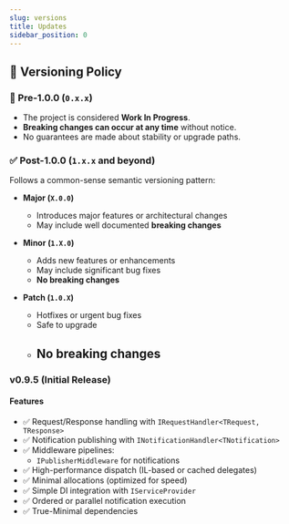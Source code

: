 ```yaml
---
slug: versions
title: Updates
sidebar_position: 0
---
```

## 🔖 Versioning Policy

### 🚧 Pre-1.0.0 (`0.x.x`)

- The project is considered **Work In Progress**.
- **Breaking changes can occur at any time** without notice.
- No guarantees are made about stability or upgrade paths.

### ✅ Post-1.0.0 (`1.x.x` and beyond)

Follows a common-sense semantic versioning pattern:

- **Major (`X.0.0`)**  
  
  - Introduces major features or architectural changes  
  - May include well documented **breaking changes**

- **Minor (`1.X.0`)**  
  
  - Adds new features or enhancements  
  - May include significant bug fixes  
  - **No breaking changes**

- **Patch (`1.0.X`)**  
  
  - Hotfixes or urgent bug fixes  
  - Safe to upgrade  
  - **No breaking changes**
	- 
### v0.9.5 (Initial Release)
#### Features
- ✅ Request/Response handling with `IRequestHandler<TRequest, TResponse>`
- ✅ Notification publishing with `INotificationHandler<TNotification>`
- ✅ Middleware pipelines:
  - `IPublisherMiddleware` for notifications
- ✅ High-performance dispatch (IL-based or cached delegates)
- ✅ Minimal allocations (optimized for speed)
- ✅ Simple DI integration with `IServiceProvider`
- ✅ Ordered or parallel notification execution
- ✅ True-Minimal dependencies